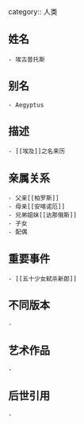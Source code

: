 category:: 人类
## 姓名
	- 埃古普托斯
## 别名
	- Aegyptus
## 描述
	- [[埃及]]之名来历
## 亲属关系
	- 父亲[[柏罗斯]]
	- 母亲[[安喀诺厄]]
	- 兄弟姐妹[[达那俄斯]]
	- 子女
	- 配偶
## 重要事件
	- [[五十少女弑杀新郎]]
## 不同版本
	-
## 艺术作品
	-
## 后世引用
	-
